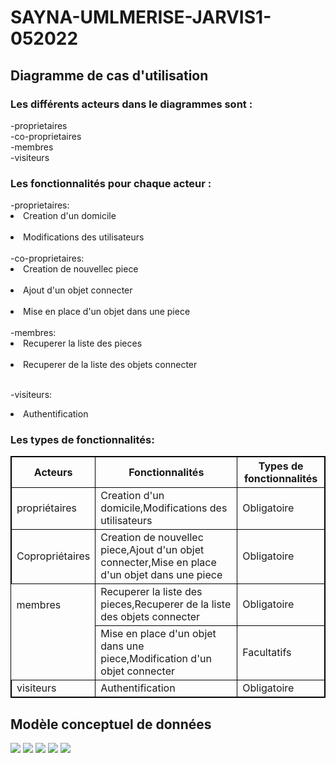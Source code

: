 # SAYNA-UMLMERISE-JARVIS1-052022
<h2>Diagramme de cas d'utilisation</h2>
<p>
<h3>Les différents acteurs dans le diagrammes sont :</h3>
-proprietaires<br>
-co-proprietaires<br>
-membres<br>
-visiteurs<br>
<h3>Les fonctionnalités pour chaque acteur :</h3>
-proprietaires: <li>Creation d'un domicile</li><br>
                <li>Modifications des utilisateurs</li><br>
-co-proprietaires: <li>Creation de nouvellec piece</li><br>
                    <li>Ajout d'un objet connecter</li><br>
                    <li>Mise en place d'un objet dans une piece</li><br>
-membres:<li>Recuperer la liste des pieces</li><br>
            <li>Recuperer de la liste des objets connecter</li><br>

-visiteurs:<li>Authentification</li>
    <h3>Les types de fonctionnalités:</h3>
    <style>
        table,
        th,
        td {
            border: 1px solid black;
        }
        .noborder {
            border: none;
        }
    </style>
    <table style="width:100%">
        <tr>
            <th>Acteurs</th>
            <th>Fonctionnalités</th>
            <th>Types de fonctionnalités</th>
        </tr>
        <tr>
            <td>propriétaires</td>
            <td>Creation d'un domicile,Modifications des utilisateurs</td>
            <td>Obligatoire</td>
        </tr>
        <tr>
            <td>Copropriétaires</td>
            <td>Creation de nouvellec piece,Ajout d'un objet connecter,Mise en place d'un objet dans une piece</td>
            <td>Obligatoire</td>
        </tr>
        <tr>
            <td class="noborder">membres</td>
            <td>Recuperer la liste des pieces,Recuperer de la liste des objets connecter</td>
            <td>Obligatoire</td>
        <tr>
            <td class="noborder"></td>
            <td>Mise en place d'un objet dans une piece,Modification d'un objet connecter</td>
            <td>Facultatifs</td>
        </tr>
        </tr>
        <tr>
            <td>visiteurs</td>
            <td>Authentification</td>
            <td>Obligatoire</td>
        </tr>
    </table>
</p>
<h2>Modèle conceptuel de données</h2>
<img src="./MCDJARVIS.png"/>
<img src="./JARV.png"/>
<img src="./Mcd2.png"/>
<img src="./jarvisVue.png"/>
<img src="./Diagramme_de_classe.png"/>

